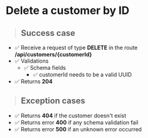 # Delete a customer by ID

> ## Success case

* ✅ Receive a request of type **DELETE** in the route **/api/customers/{customerId}**
* ✅ Validations
    * ✅ Schema fields
        * ✅ customerId needs to be a valid UUID
* ✅ Returns **204**

> ## Exception cases

* ✅ Returns **404** if the customer doesn't exist
* ✅ Returns error **400** if any schema validation fail
* ✅ Returns error **500** if an unknown error occurred